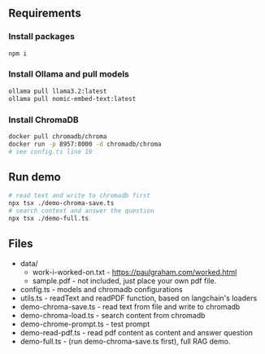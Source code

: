 ## Requirements

### Install packages

```sh
npm i
```

### Install Ollama and pull models

```sh
ollama pull llama3.2:latest
ollama pull nomic-embed-text:latest
```

### Install ChromaDB

```sh
docker pull chromadb/chroma
docker run -p 8957:8000 -d chromadb/chroma
# see config.ts line 19
```

## Run demo

```sh
# read text and write to chromadb first
npx tsx ./demo-chroma-save.ts
# search context and answer the question
npx tsx ./demo-full.ts
```

## Files

- data/
  - work-i-worked-on.txt - https://paulgraham.com/worked.html
  - sample.pdf - not included, just place your own pdf file.
- config.ts - models and chromadb configurations
- utils.ts - readText and readPDF function, based on langchain's loaders
- demo-chroma-save.ts - read text from file and write to chromadb
- demo-chroma-load.ts - search content from chromadb
- demo-chrome-prompt.ts - test prompt
- demo-read-pdf.ts - read pdf content as content and answer question
- demo-full.ts - (run demo-chroma-save.ts first), full RAG demo.
